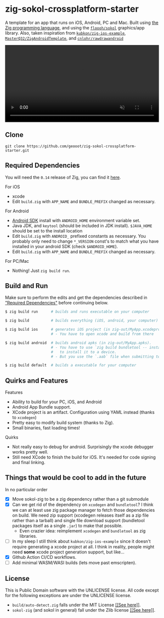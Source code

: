 # zig-sokol-crossplatform-starter

A template for an app that runs on iOS, Android, PC and Mac. Built using [the Zig programming language](https://ziglang.org), and using the [`floooh/sokol`](https://github.com/floooh/sokol) graphics/app library.
Also, taken inspiration from [`kubkon/zig-ios-example`](https://github.com/kubkon/zig-ios-example), [`MasterQ32/ZigAndroidTemplate`](https://github.com/MasterQ32/ZigAndroidTemplate), and [`cnlohr/rawdrawandroid`](https://github.com/cnlohr/rawdrawandroid)

<video src="https://github.com/geooot/zig-sokol-crossplatform-starter/assets/7832610/3d7cbba5-28a3-4ad1-bc0e-4f22af35d73c" muted autoplay loop style="width: 100%"></video>

## Clone

```
git clone https://github.com/geooot/zig-sokol-crossplatform-starter.git
```

## Required Dependencies

You will need the `0.14` release of Zig, you can find it [here](https://ziglang.org/download). 

For iOS
- xcode
- Edit `build.zig` with `APP_NAME` and `BUNDLE_PREFIX` changed as necessary.

For Android
- [Android SDK](https://developer.android.com/studio) install with `ANDROID_HOME` environment variable set. 
- Java JDK, and `keytool` (should be included in JDK install). `$JAVA_HOME` should be set to the install location
- Edit `build.zig` with `ANDROID_` prefixed constants as necessary. You probably only need to change `*_VERSION` const's to match what you have installed in your android SDK (check `$ANDROID_HOME`).
- Edit `build.zig` with `APP_NAME` and `BUNDLE_PREFIX` changed as necessary.

For PC/Mac
- Nothing! Just `zig build run`.

## Build and Run

Make sure to perform the edits and get the dependencies described in ["Required Dependencies"](#Required-Dependencies) before continuing below.

```sh
$ zig build run      # builds and runs executable on your computer

$ zig build          # builds everything (iOS, android, your computer)

$ zig build ios      # generates iOS project (in zig-out/MyApp.xcodeproj).
                     # - You have to open xcode and build from there

$ zig build android  # builds android apks (in zig-out/MyApp.apks).
                     # - You have to use `zig build bundletool -- install-apks --apks=zig-out/MyApp.apks`
                     #   to install it to a device.
                     # - But you use the `.aab` file when submitting to Google Play.

$ zig build default  # builds a executable for your computer
```

## Quirks and Features

Features
- Ability to build for your PC, iOS, and Android
- Android App Bundle support.
- XCode project is an artifact. Configuration using YAML instead (thanks to `xcodegen`)
- Pretty easy to modify build system (thanks to Zig).
- Small binaries, fast loading times!

Quirks
- Not really easy to debug for android. Surprisingly the xcode debugger works pretty well.
- Still need XCode to finish the build for iOS. It's needed for code signing and final linking.

## Things that would be cool to add in the future

In no particular order
- [x] Move sokol-zig to be a zig dependency rather than a git submodule
- [x] Can we get rid of the dependency on `xcodegen` and `bundletool`? I think we can at least use zig package manager to fetch those dependencies on build. We need zip support (xcodegen releases itself as a zip file rather than a tarball) and single file download support (bundletool packages itself as a single `.jar`) to make that possible. 
   - Even crazier idea: reimplement `xcodegen` and `bundletool` as zig libraries.
- [ ] In my sleep I still think about `kubkon/zig-ios-example` since it doesn't require generating a xcode project at all. I think in reality, people might need **some** xcode project generation support, but like...
- [x] Github Action CI/CD workflows.
- [ ] Add minimal WASM/WASI builds (lets move past emscripten).

## License

This is Public Domain software with the UNLICENSE license. All code except for the following exceptions are under the UNLICENSE license.
- `build/auto-detect.zig` falls under the MIT License [[[See here]]](https://github.com/MasterQ32/ZigAndroidTemplate/blob/master/LICENCE).
- `sokol-zig` (and sokol in general) fall under the Zlib license [[[See here]]](https://github.com/floooh/sokol/blob/master/LICENSE).
